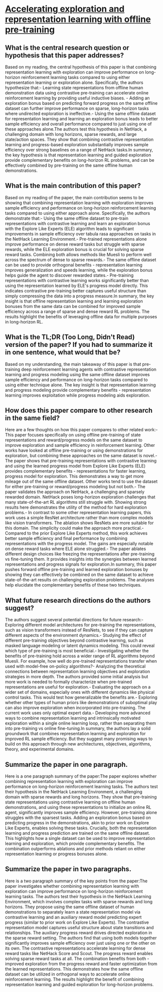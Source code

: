 # [Accelerating exploration and representation learning with offline   pre-training](https://arxiv.org/abs/2304.00046)

## What is the central research question or hypothesis that this paper addresses?

Based on my reading, the central hypothesis of this paper is that combining representation learning with exploration can improve performance on long-horizon reinforcement learning tasks compared to using either representation learning or exploration alone. Specifically, the authors hypothesize that:- Learning state representations from offline human demonstration data using contrastive pre-training can accelerate online reinforcement learning by providing useful inductive biases. - Adding an exploration bonus based on predicting forward progress on the same offline dataset can further improve performance on sparse, long-horizon tasks where undirected exploration is ineffective.- Using the same offline dataset for representation learning and learning an exploration bonus leads to better sample efficiency and overall performance compared to just using one of these approaches alone.The authors test this hypothesis in NetHack, a challenging domain with long horizons, sparse rewards, and large state/action spaces. They show that combining contrastive representation learning and progress-based exploration substantially improves sample efficiency over strong baselines on a range of NetHack tasks.In summary, the key hypothesis is that representation learning and guided exploration provide complementary benefits on long-horizon RL problems, and can be effectively combined by pre-training on the same offline human demonstrations.


## What is the main contribution of this paper?

Based on my reading of the paper, the main contribution seems to be showing that combining representation learning with exploration improves sample efficiency and performance on long-horizon reinforcement learning tasks compared to using either approach alone. Specifically, the authors demonstrate that:- Using the same offline dataset to pre-train representations with contrastive learning and learn an exploration bonus with the Explore Like Experts (ELE) algorithm leads to significant improvements in sample efficiency over tabula rasa approaches on tasks in the NetHack Learning Environment.- Pre-trained representations alone improve performance on dense reward tasks but struggle with sparse rewards, while the ELE exploration bonus is crucial for solving sparse reward tasks. Combining both allows methods like Muesli to perform well across the spectrum of dense to sparse rewards.- The same offline dataset can be used to provide orthogonal benefits - representation learning improves generalization and speeds learning, while the exploration bonus helps guide the agent to discover rewarded states.- Pre-training representations with contrastive learning works significantly better than using the representation learned by ELE's progress model directly. This indicates contrastive pre-training better captures useful structure than simply compressing the data into a progress measure.In summary, the key insight is that offline representation learning and learning exploration bonuses from the same data can be combined for improved sample efficiency across a range of sparse and dense reward RL problems. The results highlight the benefits of leveraging offline data for multiple purposes in long-horizon RL.


## What is the TL;DR (Too Long, Didn't Read) version of the paper? If you had to summarize it in one sentence, what would that be?

Based on my understanding, the main takeaway of this paper is that pre-training deep reinforcement learning agents with contrastive representation learning and progress modeling using the same offline dataset improves sample efficiency and performance on long-horizon tasks compared to using either technique alone. The key insight is that representation learning and progress modeling provide complementary benefits - representation learning improves exploitation while progress modeling aids exploration.


## How does this paper compare to other research in the same field?

Here are a few thoughts on how this paper compares to other related work:- This paper focuses specifically on using offline pre-training of state representations and reward/progress models on the same dataset to improve exploration and sample efficiency in reinforcement learning. Other works have looked at offline pre-training or using demonstrations for exploration, but combining these approaches on the same dataset is novel.- The paper shows that pre-training representations with contrastive learning and using the learned progress model from Explore Like Experts (ELE) provides complementary benefits - representations for faster learning, progress model for exploration. This demonstrates a way to get more mileage out of the same offline dataset. Other works tend to use the dataset for either pre-training or reward/progress modeling but not both.- The paper validates the approach on NetHack, a challenging and sparsely rewarded domain. NetHack poses long-horizon exploration challenges that many state-of-the-art RL algorithms still struggle with. Showing strong results here demonstrates the utility of the method for hard exploration problems.- In contrast to some other representation learning papers, this work uses a simple ResNet architecture rather than more complex models like vision transformers. The ablation shows ResNets are more suitable for this domain. The simplicity could make the approach more practical.- Compared to the prior Explore Like Experts method, this work achieves better sample efficiency and final performance by combining representations with the progress model. The gains are especially notable on dense reward tasks where ELE alone struggled.- The paper ablates different design choices like freezing the representations after pre-training vs fine-tuning them. It provides insights into the synergies between learned representations and progress signals for exploration.In summary, this paper pushes forward offline pre-training and learned exploration bonuses by showing they can effectively be combined on the same dataset to achieve state-of-the-art results on challenging exploration problems. The analyses help elucidate the complementary benefits of these two techniques.


## What future research directions do the authors suggest?

The authors suggest several potential directions for future research:- Exploring different model architectures for pre-training the representations, such as vision transformers instead of ResNets, to see if they can capture different aspects of the environment dynamics.- Studying the effect of different pre-training objectives beyond contrastive learning, such as masked language modeling or latent dynamics modeling. This could reveal which type of pre-training is most beneficial.- Investigating whether the benefits of pre-training hold across a wider range of RL algorithms beyond Muesli. For example, how well do pre-trained representations transfer when used with model-free on-policy algorithms?- Analyzing the theoretical connections between representation learning objectives and exploration strategies in more depth. The authors provided some initial analysis but more work is needed to formally characterize when pre-trained representations are useful for exploration.- Evaluating the approach on a wider set of domains, especially ones with different dynamics like physical control tasks. This would test how generalizable the benefits are.- Exploring whether other types of human priors like demonstrations of suboptimal play can also improve exploration when incorporated into pre-training. The current work uses only optimal expert data.- Developing more advanced ways to combine representation learning and intrinsically motivated exploration within a single online learning loop, rather than separating them into pre-training vs online fine-tuning.In summary, the authors lay a solid groundwork that combines representation learning and exploration for improved RL sample efficiency. But they suggest many promising ways to build on this approach through new architectures, objectives, algorithms, theory, and experimental domains.


## Summarize the paper in one paragraph.

Here is a one paragraph summary of the paper:The paper explores whether combining representation learning with exploration can improve performance on long-horizon reinforcement learning tasks. The authors test their hypothesis in the NetHack Learning Environment, a challenging domain with sparse rewards and long horizons. They show that pre-training state representations using contrastive learning on offline human demonstrations, and using these representations to initialize an online RL agent, significantly improves sample efficiency. However, pre-training alone struggles with the sparsest tasks. Adding an exploration bonus based on predicting progress in the demonstrations, akin to prior work on Explore Like Experts, enables solving these tasks. Crucially, both the representation learning and progress prediction are trained on the same offline dataset. This highlights how a single dataset can be used to improve representation learning and exploration, which provide complementary benefits. The combination outperforms ablations and prior methods reliant on either representation learning or progress bonuses alone.


## Summarize the paper in two paragraphs.

Here is a two paragraph summary of the key points from the paper:The paper investigates whether combining representation learning with exploration can improve performance on long-horizon reinforcement learning tasks. The authors test their hypothesis in the NetHack Learning Environment, which involves complex tasks with sparse rewards and long horizons. They propose using the same offline dataset of human demonstrations to separately learn a state representation model via contrastive learning and an auxiliary reward model predicting expert progress (similar to prior work on Explore Like Experts). The contrastive representation model captures useful structure about state transitions and relationships. The auxiliary progress reward drives directed exploration in the sparse reward setting. The authors find that using both models together significantly improves sample efficiency over just using one or the other on its own. The contrastive representations accelerate learning for dense reward tasks like NetHack Score and Scout. The progress reward enables solving sparse reward tasks at all. The combination benefits from both - improved exploration from the progress reward and faster optimization from the learned representations. This demonstrates how the same offline dataset can be utilized in orthogonal ways to accelerate online reinforcement learning. The results highlight the benefit of combining representation learning and guided exploration for long-horizon problems.
